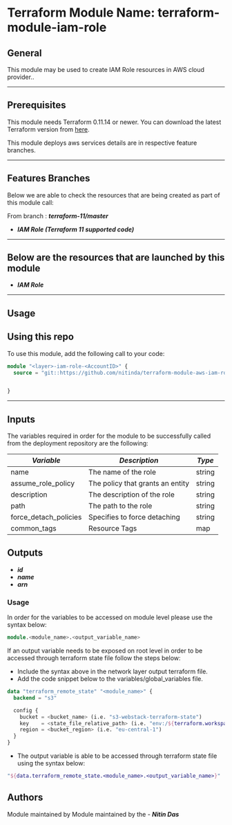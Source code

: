 # Terraform Module Name: terraform-module-iam-role


## General

This module may be used to create IAM Role resources in AWS cloud provider..

---


## Prerequisites

This module needs Terraform 0.11.14 or newer.
You can download the latest Terraform version from [here](https://www.terraform.io/downloads.html).

This module deploys aws services details are in respective feature branches.

---

## Features Branches

Below we are able to check the resources that are being created as part of this module call:

From branch : **_terraform-11/master_**

* **_IAM Role (Terraform 11 supported code)_**


---

## Below are the resources that are launched by this module

* **_IAM Role_**


---

## Usage

## Using this repo

To use this module, add the following call to your code:

```tf
module "<layer>-iam-role-<AccountID>" {
  source = "git::https://github.com/nitinda/terraform-module-aws-iam-role.git?ref=terraform-11/master"


}
```
---

## Inputs

The variables required in order for the module to be successfully called from the deployment repository are the following:


|         **_Variable_**          |         **_Description_**             |    **_Type_**    |
|---------------------------------|---------------------------------------|------------------|
| name                            | The name of the role                  | string           |
| assume_role_policy              | The policy that grants an entity      | string           |
| description                     | The description of the role           | string           |
| path                            | The path to the role                  | string           |
| force_detach_policies           | Specifies to force detaching          | string           |
| common_tags                     | Resource Tags                         | map              |



## Outputs

* **_id_** 
* **_name_** 
* **_arn_**




### Usage
In order for the variables to be accessed on module level please use the syntax below:

```tf
module.<module_name>.<output_variable_name>
```

If an output variable needs to be exposed on root level in order to be accessed through terraform state file follow the steps below:

- Include the syntax above in the network layer output terraform file.
- Add the code snippet below to the variables/global_variables file.

```tf
data "terraform_remote_state" "<module_name>" {
  backend = "s3"

  config {
    bucket = <bucket_name> (i.e. "s3-webstack-terraform-state")
    key    = <state_file_relative_path> (i.e. "env:/${terraform.workspace}/4_Networking/terraform.tfstate")
    region = <bucket_region> (i.e. "eu-central-1")
  }
}
```

- The output variable is able to be accessed through terraform state file using the syntax below:

```tf
"${data.terraform_remote_state.<module_name>.<output_variable_name>}"
```

## Authors
Module maintained by Module maintained by the - **_Nitin Das_**